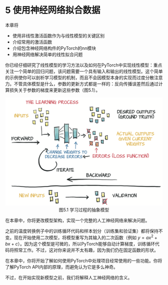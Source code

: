# 5 使用神经网络拟合数据

本章将
* 使用非线性激活函数作为与线性模型的关键区别
* 介绍常用的激活函数
* 介绍包含神经网络构件的PyTorch的nn模块
* 用神经网络解决简单的线性拟合问题

你已经仔细研究了线性模型的学习方法以及如何在PyTorch中实现线性模型：重点关注一个简单的回归问题，该问题需要一个具有输入和输出的线性模型。这个简单的示例使你可以剖析学习模型的机制，而且不会因模型本身的实现而过度分散注意力。不管具体模型是什么，参数的更新方式都是一样的：反向传播误差然后通过计算损失关于参数的梯度来更新这些参数（图5.1）。

<div align=center>
<img width="600" src="../img/chapter5/5.1.png" alt="451"/>
</div>
<div align=center>图5.1 学习过程的抽象模型</div>

在本章中，你将更改模型架构，实现一个完整的人工神经网络来解决问题。

之前的温度转换例子中的训练循环代码和样本划分（训练集和验证集）都将保持不变。现在开始使用二次模型，将模型重写为其输入的二次函数（例如 $y = a x^2 + b x + c$）。因为这个模型是可微的，所以PyTorch能够自动计算梯度，训练循环代码将照常工作。不过，这对你来说并不太有趣，因为我们仍在固定函数的形状。

在本章中，你将开始了解如何使用PyTorch中处理项目经常使用的一些功能。你将了解PyTorch API内部的原理，而避免认为它是多么神奇。

不过，在开始实现新模型之前，我们将解释人工神经网络的含义。
